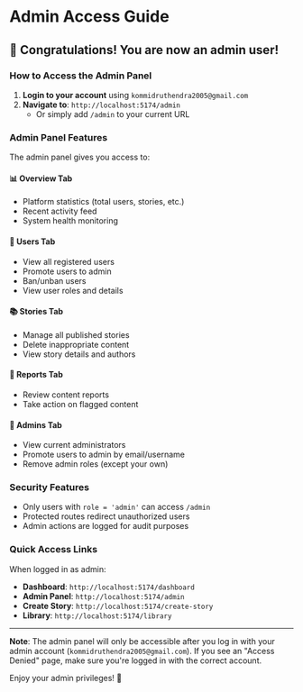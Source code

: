 # Admin Access Guide

## 🎉 Congratulations! You are now an admin user!

### How to Access the Admin Panel

1. **Login to your account** using `kommidruthendra2005@gmail.com`
2. **Navigate to**: `http://localhost:5174/admin`
   - Or simply add `/admin` to your current URL

### Admin Panel Features

The admin panel gives you access to:

#### 📊 **Overview Tab**
- Platform statistics (total users, stories, etc.)
- Recent activity feed
- System health monitoring

#### 👥 **Users Tab**
- View all registered users
- Promote users to admin
- Ban/unban users
- View user roles and details

#### 📚 **Stories Tab**
- Manage all published stories
- Delete inappropriate content
- View story details and authors

#### 🚩 **Reports Tab**
- Review content reports
- Take action on flagged content

#### 👑 **Admins Tab**
- View current administrators
- Promote users to admin by email/username
- Remove admin roles (except your own)

### Security Features

- Only users with `role = 'admin'` can access `/admin`
- Protected routes redirect unauthorized users
- Admin actions are logged for audit purposes

### Quick Access Links

When logged in as admin:
- **Dashboard**: `http://localhost:5174/dashboard`
- **Admin Panel**: `http://localhost:5174/admin`
- **Create Story**: `http://localhost:5174/create-story`
- **Library**: `http://localhost:5174/library`

---

**Note**: The admin panel will only be accessible after you log in with your admin account (`kommidruthendra2005@gmail.com`). If you see an "Access Denied" page, make sure you're logged in with the correct account.

Enjoy your admin privileges! 🚀
